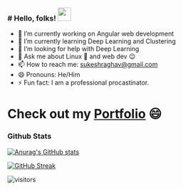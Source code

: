 ### # Hello, folks! <img src="https://raw.githubusercontent.com/MartinHeinz/MartinHeinz/master/wave.gif" width="30px">


<!--
**sukesh02/sukesh02** is a ✨ _special_ ✨ repository because its `README.md` (this file) appears on your GitHub profile.
-->

- 🔭 I’m currently working on Angular web development
- 🌱 I’m currently learning Deep Learning and Clustering
- 🤔 I’m looking for help with Deep Learning
- 💬 Ask me about Linux 🐧 and web dev 😉
- 📫 How to reach me: sukeshraghav@gmail.com
- 😄 Pronouns: He/Him
- ⚡ Fun fact: I am a professional procastinator.

# Check out my [Portfolio](https://sukesh02.github.io) 😄

### <b>Github Stats</b>
[![Anurag's GitHub stats](https://github-readme-stats.vercel.app/api?username=sukesh02&theme=monokai&show_icons=true)](https://github.com/anuraghazra/github-readme-stats)

[![GitHub Streak](https://github-readme-streak-stats.herokuapp.com/?user=sukesh02&theme=dark)](https://git.io/streak-stats)

![visitors](https://visitor-badge.laobi.icu/badge?page_id=sukesh02.visitor-badge)
